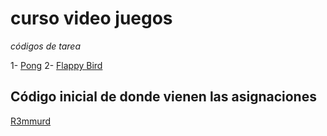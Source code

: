 # curso video juegos 
_códigos de tarea_

1- [Pong](https://github.com/juanmpy05/curso-video-juegos/tree/main/pong)
2- [Flappy Bird](https://github.com/DefFoxPy/curso-video-juegos/tree/main/flappy_bird)

## Código inicial de donde vienen las asignaciones
[R3mmurd](https://github.com/R3mmurd/VideoGameProgramming)
